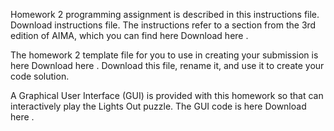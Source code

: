 Homework 2 programming assignment is described in this instructions file.   Download instructions file. The instructions refer to a section
from the 3rd edition of AIMA, which you can find here   Download here .

The homework 2 template file for you to use in creating your submission is here   Download here .
Download this file, rename it, and use it to create your code solution.

A Graphical User Interface (GUI) is provided with this homework so that can interactively play the Lights 
Out puzzle. The GUI code is here   Download here .
